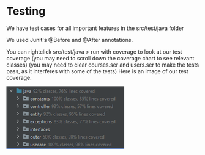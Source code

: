 # Testing

We have test cases for all important features in the src/test/java folder

We used Junit's @Before and @After annotations.

You can rightclick src/test/java > run with coverage to look at our test coverage
(you may need to scroll down the coverage chart to see relevant classes)
(you may need to clear courses.ser and users.ser to make the tests pass, as it interferes with some of the tests)
Here is an image of our test coverage.

![](../resource/test-coverage.png)

